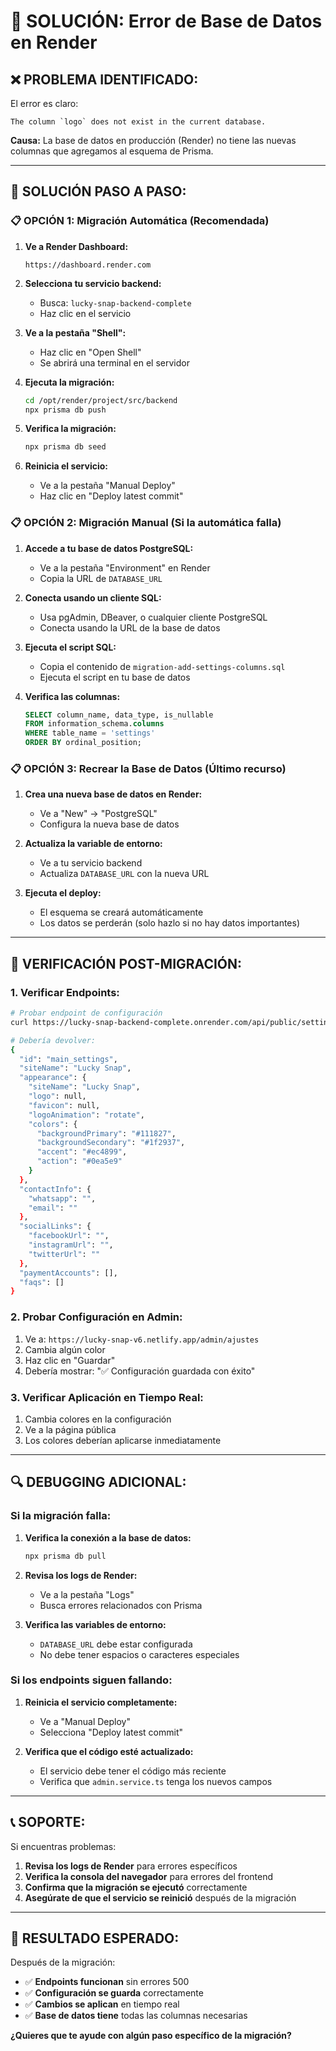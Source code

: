 # 🚨 SOLUCIÓN: Error de Base de Datos en Render

## ❌ **PROBLEMA IDENTIFICADO:**

El error es claro:
```
The column `logo` does not exist in the current database.
```

**Causa:** La base de datos en producción (Render) no tiene las nuevas columnas que agregamos al esquema de Prisma.

---

## 🔧 **SOLUCIÓN PASO A PASO:**

### **📋 OPCIÓN 1: Migración Automática (Recomendada)**

1. **Ve a Render Dashboard:**
   ```
   https://dashboard.render.com
   ```

2. **Selecciona tu servicio backend:**
   - Busca: `lucky-snap-backend-complete`
   - Haz clic en el servicio

3. **Ve a la pestaña "Shell":**
   - Haz clic en "Open Shell"
   - Se abrirá una terminal en el servidor

4. **Ejecuta la migración:**
   ```bash
   cd /opt/render/project/src/backend
   npx prisma db push
   ```

5. **Verifica la migración:**
   ```bash
   npx prisma db seed
   ```

6. **Reinicia el servicio:**
   - Ve a la pestaña "Manual Deploy"
   - Haz clic en "Deploy latest commit"

### **📋 OPCIÓN 2: Migración Manual (Si la automática falla)**

1. **Accede a tu base de datos PostgreSQL:**
   - Ve a la pestaña "Environment" en Render
   - Copia la URL de `DATABASE_URL`

2. **Conecta usando un cliente SQL:**
   - Usa pgAdmin, DBeaver, o cualquier cliente PostgreSQL
   - Conecta usando la URL de la base de datos

3. **Ejecuta el script SQL:**
   - Copia el contenido de `migration-add-settings-columns.sql`
   - Ejecuta el script en tu base de datos

4. **Verifica las columnas:**
   ```sql
   SELECT column_name, data_type, is_nullable 
   FROM information_schema.columns 
   WHERE table_name = 'settings' 
   ORDER BY ordinal_position;
   ```

### **📋 OPCIÓN 3: Recrear la Base de Datos (Último recurso)**

1. **Crea una nueva base de datos en Render:**
   - Ve a "New" → "PostgreSQL"
   - Configura la nueva base de datos

2. **Actualiza la variable de entorno:**
   - Ve a tu servicio backend
   - Actualiza `DATABASE_URL` con la nueva URL

3. **Ejecuta el deploy:**
   - El esquema se creará automáticamente
   - Los datos se perderán (solo hazlo si no hay datos importantes)

---

## 🧪 **VERIFICACIÓN POST-MIGRACIÓN:**

### **1. Verificar Endpoints:**
```bash
# Probar endpoint de configuración
curl https://lucky-snap-backend-complete.onrender.com/api/public/settings

# Debería devolver:
{
  "id": "main_settings",
  "siteName": "Lucky Snap",
  "appearance": {
    "siteName": "Lucky Snap",
    "logo": null,
    "favicon": null,
    "logoAnimation": "rotate",
    "colors": {
      "backgroundPrimary": "#111827",
      "backgroundSecondary": "#1f2937",
      "accent": "#ec4899",
      "action": "#0ea5e9"
    }
  },
  "contactInfo": {
    "whatsapp": "",
    "email": ""
  },
  "socialLinks": {
    "facebookUrl": "",
    "instagramUrl": "",
    "twitterUrl": ""
  },
  "paymentAccounts": [],
  "faqs": []
}
```

### **2. Probar Configuración en Admin:**
1. Ve a: `https://lucky-snap-v6.netlify.app/admin/ajustes`
2. Cambia algún color
3. Haz clic en "Guardar"
4. Debería mostrar: "✅ Configuración guardada con éxito"

### **3. Verificar Aplicación en Tiempo Real:**
1. Cambia colores en la configuración
2. Ve a la página pública
3. Los colores deberían aplicarse inmediatamente

---

## 🔍 **DEBUGGING ADICIONAL:**

### **Si la migración falla:**

1. **Verifica la conexión a la base de datos:**
   ```bash
   npx prisma db pull
   ```

2. **Revisa los logs de Render:**
   - Ve a la pestaña "Logs"
   - Busca errores relacionados con Prisma

3. **Verifica las variables de entorno:**
   - `DATABASE_URL` debe estar configurada
   - No debe tener espacios o caracteres especiales

### **Si los endpoints siguen fallando:**

1. **Reinicia el servicio completamente:**
   - Ve a "Manual Deploy"
   - Selecciona "Deploy latest commit"

2. **Verifica que el código esté actualizado:**
   - El servicio debe tener el código más reciente
   - Verifica que `admin.service.ts` tenga los nuevos campos

---

## 📞 **SOPORTE:**

Si encuentras problemas:

1. **Revisa los logs de Render** para errores específicos
2. **Verifica la consola del navegador** para errores del frontend
3. **Confirma que la migración se ejecutó** correctamente
4. **Asegúrate de que el servicio se reinició** después de la migración

---

## 🎯 **RESULTADO ESPERADO:**

Después de la migración:
- ✅ **Endpoints funcionan** sin errores 500
- ✅ **Configuración se guarda** correctamente
- ✅ **Cambios se aplican** en tiempo real
- ✅ **Base de datos tiene** todas las columnas necesarias

**¿Quieres que te ayude con algún paso específico de la migración?**
